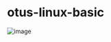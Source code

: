 # otus-linux-basic
![image](https://user-images.githubusercontent.com/122820579/214936555-9ccfd882-241a-460f-95a7-97ddb96d6e41.png)

